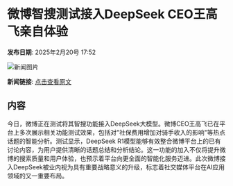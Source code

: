 # 微博智搜测试接入DeepSeek CEO王高飞亲自体验

**发布日期**: 2025年2月20号 17:52

![新闻图片](https://pic.chinaz.com/picmap/thumb/201909222118288049_11.jpg)

**新闻链接**: [点击查看原文](https://www.aibase.com/zh/news/15572)

## 内容

今日，微博正在测试将其智搜功能接入DeepSeek大模型。微博CEO王高飞已在平台上多次展示相关功能测试效果，包括对"社保费用增加对骑手收入的影响"等热点话题的智能分析。测试显示，DeepSeek R1模型能够有效整合微博平台上的已有讨论内容，为用户提供清晰的话题总结和分析结论。这一功能的加入不仅将提升微博的搜索质量和用户体验，也预示着平台向更全面的智能化服务迈进。此次微博接入DeepSeek被业内视为具有重要战略意义的升级，标志着社交媒体平台在AI应用领域的又一重要布局。

